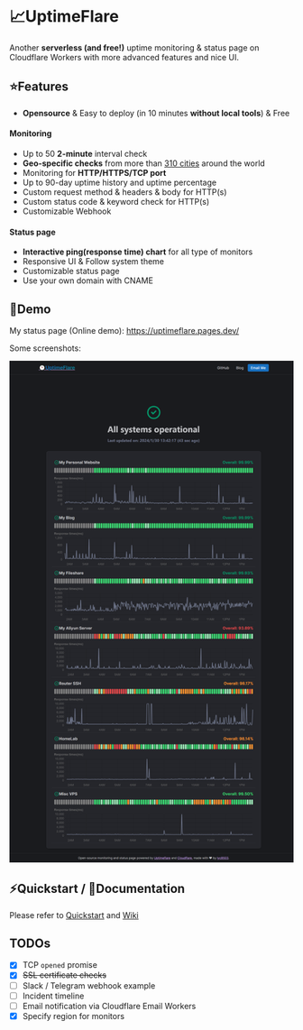 # 📈UptimeFlare

Another **serverless (and free!)** uptime monitoring & status page on Cloudflare Workers with more advanced features and nice UI.

## ⭐Features

- **Opensource** & Easy to deploy (in 10 minutes **without local tools**) & Free

#### Monitoring

- Up to 50 **2-minute** interval check
- **Geo-specific checks** from more than [310 cities](https://www.cloudflare.com/network/) around the world
- Monitoring for **HTTP/HTTPS/TCP port**
- Up to 90-day uptime history and uptime percentage
- Custom request method & headers & body for HTTP(s)
- Custom status code & keyword check for HTTP(s)
- Customizable Webhook

#### Status page

- **Interactive ping(response time) chart** for all type of monitors
- Responsive UI & Follow system theme
- Customizable status page
- Use your own domain with CNAME

## 👀Demo

My status page (Online demo): https://uptimeflare.pages.dev/

Some screenshots:

![Desktop, Light theme](docs/desktop.png)

## ⚡Quickstart / 📄Documentation

Please refer to [Quickstart](https://github.com/lyc8503/UptimeFlare/wiki/Quickstart) and [Wiki](https://github.com/lyc8503/UptimeFlare/wiki)

## TODOs

- [x] TCP `opened` promise
- [x] ~~SSL certificate checks~~
- [ ] Slack / Telegram webhook example
- [ ] Incident timeline
- [ ] Email notification via Cloudflare Email Workers
- [x] Specify region for monitors
